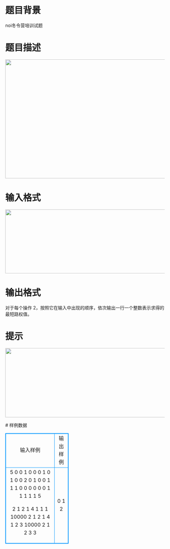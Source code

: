 # 

 
 # 题目背景 
<p>noi冬令营培训试题</p> 

 
 # 题目描述 
<p><a href="http://cexou.img47.wal8.com/img47/543212_20160415183019/146216808809.png"><img alt="" src="/source/joyoi/tyvj-4383/img/aHR0cDovL3d3dy5qb3lvaS5jbi9wcm9ibGVtL3R5dmotNDM4My9odHRwOi8vY2V4b3UuaW1nNDcud2FsOC5jb20vaW1nNDcvNTQzMjEyXzIwMTYwNDE1MTgzMDE5LzE0NjIxNjgwODgwOS5wbmc=.png" style="width: 723px; height: 376px;" /></a></p> 

 
 # 输入格式 
<p><a href="http://cexou.img47.wal8.com/img47/543212_20160415183019/146216808886.png"><img alt="" src="/source/joyoi/tyvj-4383/img/aHR0cDovL3d3dy5qb3lvaS5jbi9wcm9ibGVtL3R5dmotNDM4My9odHRwOi8vY2V4b3UuaW1nNDcud2FsOC5jb20vaW1nNDcvNTQzMjEyXzIwMTYwNDE1MTgzMDE5LzE0NjIxNjgwODg4Ni5wbmc=.png" style="width: 715px; height: 202px;" /></a></p> 

 
 # 输出格式 
<p>对于每个操作&nbsp;2，按照它在输入中出现的顺序，依次输出一行一个整数表示求得的最短路权值。</p> 

 
 # 提示 
<p><a href="http://cexou.img47.wal8.com/img47/543212_20160415183019/146216822207.png"><img alt="" src="/source/joyoi/tyvj-4383/img/aHR0cDovL3d3dy5qb3lvaS5jbi9wcm9ibGVtL3R5dmotNDM4My9odHRwOi8vY2V4b3UuaW1nNDcud2FsOC5jb20vaW1nNDcvNTQzMjEyXzIwMTYwNDE1MTgzMDE5LzE0NjIxNjgyMjIwNy5wbmc=.png" style="width: 623px; height: 219px;" /></a></p> 
# 样例数据
<style>
        table,table tr th, table tr td { border:1px solid #0094ff; }
        table { width: 200px; min-height: 25px; line-height: 25px; text-align: center; border-collapse: collapse;}   
    </style>
<table>
	<tr>
		<td>输入样例</td>
		<td>输出样例</td>
	</tr>
<tr><td>5
0 0 1 0 0
0 1 0 1 0
0 2 0 1 0
0 1 1 1 0
0 0 0 0 0
1 1 1 1 1
5

2 1 2 1 4
1 1 1 10000
2 1 2 1 4
1 2 3 10000
2 1 2 3 3</td><td>0
1
2</td></tr></table>
